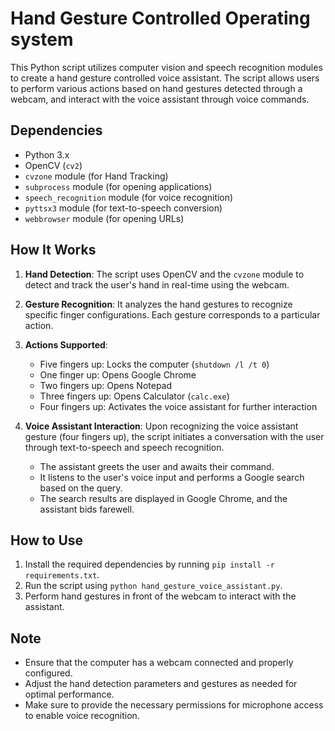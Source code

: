 # Hand Gesture Controlled Operating system

This Python script utilizes computer vision and speech recognition modules to create a hand gesture controlled voice assistant. The script allows users to perform various actions based on hand gestures detected through a webcam, and interact with the voice assistant through voice commands.

## Dependencies

- Python 3.x
- OpenCV (`cv2`)
- `cvzone` module (for Hand Tracking)
- `subprocess` module (for opening applications)
- `speech_recognition` module (for voice recognition)
- `pyttsx3` module (for text-to-speech conversion)
- `webbrowser` module (for opening URLs)

## How It Works

1. **Hand Detection**: The script uses OpenCV and the `cvzone` module to detect and track the user's hand in real-time using the webcam.

2. **Gesture Recognition**: It analyzes the hand gestures to recognize specific finger configurations. Each gesture corresponds to a particular action.

3. **Actions Supported**:
    - Five fingers up: Locks the computer (`shutdown /l /t 0`)
    - One finger up: Opens Google Chrome
    - Two fingers up: Opens Notepad
    - Three fingers up: Opens Calculator (`calc.exe`)
    - Four fingers up: Activates the voice assistant for further interaction

4. **Voice Assistant Interaction**: Upon recognizing the voice assistant gesture (four fingers up), the script initiates a conversation with the user through text-to-speech and speech recognition.
    - The assistant greets the user and awaits their command.
    - It listens to the user's voice input and performs a Google search based on the query.
    - The search results are displayed in Google Chrome, and the assistant bids farewell.

## How to Use

1. Install the required dependencies by running `pip install -r requirements.txt`.
2. Run the script using `python hand_gesture_voice_assistant.py`.
3. Perform hand gestures in front of the webcam to interact with the assistant.

## Note

- Ensure that the computer has a webcam connected and properly configured.
- Adjust the hand detection parameters and gestures as needed for optimal performance.
- Make sure to provide the necessary permissions for microphone access to enable voice recognition.


